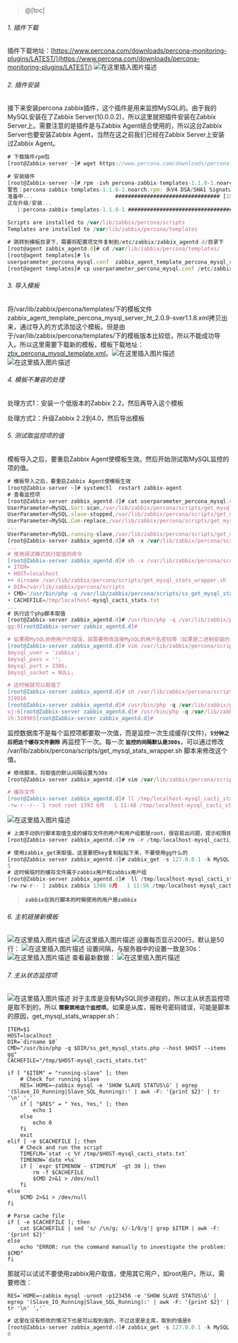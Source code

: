 ﻿>@[toc]
###### 1. 插件下载

插件下载地址：[https://www.percona.com/downloads/percona-monitoring-plugins/LATEST/](https://www.percona.com/downloads/percona-monitoring-plugins/LATEST/)
![在这里插入图片描述](https://img-blog.csdnimg.cn/20200601203041314.png?x-oss-process=image/watermark,type_ZmFuZ3poZW5naGVpdGk,shadow_10,text_aHR0cHM6Ly9ibG9nLmNzZG4ubmV0L1RoYW5sb24=,size_16,color_FFFFFF,t_70)
###### 2. 插件安装
接下来安装percona zabbix插件，这个插件是用来监控MySQL的。由于我的MySQL安装在了Zabbix Server(10.0.0.2)，所以这里就把插件安装在Zabbix Server上。需要注意的是插件是与Zabbix Agent结合使用的，所以这台Zabbix Server也要安装Zabbix Agent，当然在这之前我们已经在Zabbix Server上安装过Zabbix Agent。
```js
# 下载插件rpm包
[root@Zabbix-server ~]# wget https://www.percona.com/downloads/percona-monitoring-plugins/percona-monitoring-plugins-1.1.8/binary/redhat/7/x86_64/percona-zabbix-templates-1.1.8-1.noarch.rpm

# 安装插件
[root@Zabbix-server ~]# rpm -ivh percona-zabbix-templates-1.1.8-1.noarch.rpm 
警告：percona-zabbix-templates-1.1.8-1.noarch.rpm: 头V4 DSA/SHA1 Signature, 密钥 ID cd2efd2a: NOKEY
准备中...                          ################################# [100%]
正在升级/安装...
   1:percona-zabbix-templates-1.1.8-1 ################################# [100%]
   
Scripts are installed to /var/lib/zabbix/percona/scripts
Templates are installed to /var/lib/zabbix/percona/templates

# 跳转到模板目录下，需要将配置项文件复制到/etc/zabbix/zabbix_agentd.d/目录下
[root@agent zabbix_agentd.d]# cd /var/lib/zabbix/percona/templates/
[root@agent templates]# ls
userparameter_percona_mysql.conf  zabbix_agent_template_percona_mysql_server_ht_2.0.9-sver1.1.8.xml
[root@agent templates]# cp userparameter_percona_mysql.conf /etc/zabbix/zabbix_agentd.d/
```
###### 3. 导入模板
将/var/lib/zabbix/percona/templates/下的模板文件zabbix_agent_template_percona_mysql_server_ht_2.0.9-sver1.1.8.xml拷贝出来，通过导入的方式添加这个模板。但是由于/var/lib/zabbix/percona/templates/下的模板版本比较低，所以不能成功导入。所以这里需要下载新的模板，模板下载地址：[zbx_percona_mysql_template.xml](https://yqall01.baidupcs.com/file/1d8671ec0c4ed833a46777d39eb58f17?bkt=en-40ebf341379bd9a09cbd46121497f4543ebb3655473caf8d6ef9b9418218d0140dd6568892d4d5d141c3b6ed568d139771bb1a12fb943b3047a173694e3df01d&fid=3598778341-250528-810203754126101&time=1591014563&sign=FDTAXUGERLQlBHSKfW-DCb740ccc5511e5e8fedcff06b081203-bVMhNz%2BfgBPvb%2BLL5iNu3zHYr1o%3D&to=74&size=517237&sta_dx=517237&sta_cs=3074&sta_ft=xml&sta_ct=7&sta_mt=7&fm2=MH%2CYangquan%2CAnywhere%2C%2Cshanghai%2Cct&ctime=1478267803&mtime=1506479460&resv0=-1&resv1=0&resv2=rlim&resv3=5&resv4=517237&vuk=1341537225&iv=0&htype=&randtype=&newver=1&newfm=1&secfm=1&flow_ver=3&pkey=en-4e460e445728adc605cb4aeb60cb37e30569194bf146d015ee12f5075bc56d04c1fbba276a910daeea857fe95a2d10ba156e71c40ad5c4fc305a5e1275657320&sl=68616270&expires=8h&rt=sh&r=895000670&vbdid=1608359299&fin=zbx_percona_mysql_template.xml&fn=zbx_percona_mysql_template.xml&rtype=1&dp-logid=3545109637442360956&dp-callid=0.1&hps=1&tsl=200&csl=200&fsl=-1&csign=D7MLdW2zR6RW6apozIPybJJqtDo%3D&so=0&ut=6&uter=4&serv=0&uc=3176236016&ti=8f692c02a37bcacc8a21722b98f4cd7d472fde114e9cbace&hflag=30&adg=c_e11812cf66835421ee7602a531b9185a&reqlabel=250528_f_7861bc33c58f0c7e60b5eed42fb788ec_-1_23c7c237e57ac19643ed7bc52f3ea722&by=themis)。![在这里插入图片描述](https://img-blog.csdnimg.cn/2020060120323217.png?x-oss-process=image/watermark,type_ZmFuZ3poZW5naGVpdGk,shadow_10,text_aHR0cHM6Ly9ibG9nLmNzZG4ubmV0L1RoYW5sb24=,size_16,color_FFFFFF,t_70)
![在这里插入图片描述](https://img-blog.csdnimg.cn/20200601203345930.png?x-oss-process=image/watermark,type_ZmFuZ3poZW5naGVpdGk,shadow_10,text_aHR0cHM6Ly9ibG9nLmNzZG4ubmV0L1RoYW5sb24=,size_16,color_FFFFFF,t_70)
###### 4. 模板不兼容的处理
处理方式1：安装一个低版本的Zabbix 2.2，然后再导入这个模板

处理方式2：升级Zabbix 2.2到4.0，然后导出模板
###### 5. 测试取监控项的值
模板导入之后，要重启Zabbix Agent使模板生效。然后开始测试取MySQL监控的项的值。
```js
# 模板导入之后，要重启Zabbix Agent使模板生效
[root@Zabbix-server ~]# systemctl  restart zabbix-agent
# 查看监控项
[root@Zabbix-server zabbix_agentd.d]# cat userparameter_percona_mysql.conf 
UserParameter=MySQL.Sort-scan,/var/lib/zabbix/percona/scripts/get_mysql_stats_wrapper.sh kt
UserParameter=MySQL.slave-stopped,/var/lib/zabbix/percona/scripts/get_mysql_stats_wrapper.sh jh
UserParameter=MySQL.Com-replace,/var/lib/zabbix/percona/scripts/get_mysql_stats_wrapper.sh jz
...
UserParameter=MySQL.running-slave,/var/lib/zabbix/percona/scripts/get_mysql_stats_wrapper.sh running-slave
[root@Zabbix-server zabbix_agentd.d]# sh -x /var/lib/zabbix/percona/scripts/get_mysql_stats_wrapper.sh op
...
# 使用调试模式执行取值的命令
[root@Zabbix-server zabbix_agentd.d]# sh -x /var/lib/zabbix/percona/scripts/get_mysql_stats_wrapper.sh ij
+ ITEM=
+ HOST=localhost
++ dirname /var/lib/zabbix/percona/scripts/get_mysql_stats_wrapper.sh
+ DIR=/var/lib/zabbix/percona/scripts
+ CMD='/usr/bin/php -q /var/lib/zabbix/percona/scripts/ss_get_mysql_stats.php --host localhost --items gg'
+ CACHEFILE=/tmp/localhost-mysql_cacti_stats.txt
...
# 执行这个php脚本取值
[root@Zabbix-server zabbix_agentd.d]# /usr/bin/php -q /var/lib/zabbix/percona/scripts/ss_get_mysql_stats.php --host localhost --items gg
gg:0[root@Zabbix-server zabbix_agentd.d]#

# 如果报MySQL拒绝用户的错误，就需要修改连接MySQL的用户名密码等（如果是二进制安装的，一定要协商MySQL的socket路径）
[root@Zabbix-server zabbix_agentd.d]# vim /var/lib/zabbix/percona/scripts/ss_get_mysql_stats.php
$mysql_user = 'zabbix';
$mysql_pass = '';
$mysql_port = 3306;
$mysql_socket = NULL;

# 这时候就可以取值了
[root@Zabbix-server zabbix_agentd.d]# sh /var/lib/zabbix/percona/scripts/get_mysql_stats_wrapper.sh ih
319916
[root@Zabbix-server zabbix_agentd.d]# /usr/bin/php -q /var/lib/zabbix/percona/scripts/ss_get_mysql_stats.php --host localhost --items oj
oj:6[root@Zabbix-server zabbix_agentd.d]# /usr/bin/php -q /var/lib/zabbix/percona/scripts/ss_get_mysql_stats.php --host localhost --items ih
ih:310965[root@Zabbix-server zabbix_agentd.d]# 
```
监控数据库不是每个监控项都要取一次值，而是监控一次生成缓存(文件)，**`5分钟之后把这个缓存文件删除`** 再监控下一次。每一次 **`监控的间隔默认是300s`**，可以通过修改 /var/lib/zabbix/percona/scripts/get_mysql_stats_wrapper.sh 脚本来修改这个值。
```js
# 修改脚本，将取值的默认间隔设置为30s
[root@Zabbix-server zabbix_agentd.d]# vim /var/lib/zabbix/percona/scripts/get_mysql_stats_wrapper.sh

# 缓存文件
[root@Zabbix-server zabbix_agentd.d]# ll /tmp/localhost-mysql_cacti_stats.txt 
-rw-r--r-- 1 root root 1393 6月   1 11:48 /tmp/localhost-mysql_cacti_stats.txt
```
![在这里插入图片描述](https://img-blog.csdnimg.cn/2020060123451266.png)
```js
# 上面手动执行脚本取值生成的缓存文件的用户和用户组都是root，很容易出问题，提示权限拒绝，所以要删除。
[root@Zabbix-server zabbix_agentd.d]# rm -r /tmp/localhost-mysql_cacti_stats.txt 

# 使用zabbix_get来取值，这里要把key复制粘贴下来，不要使用gg什么的
[root@Zabbix-server zabbix_agentd.d]# zabbix_get -s 127.0.0.1 -k MySQL.Open-files
5
# 这时候临时的缓存文件属于zabbix用户和zabbix用户组
[root@Zabbix-server zabbix_agentd.d]#  ll /tmp/localhost-mysql_cacti_stats.txt 
-rw-rw-r-- 1 zabbix zabbix 1398 6月   1 11:56 /tmp/localhost-mysql_cacti_stats.txt
```
>**`zabbix在执行脚本的时候使用的用户是zabbix`**
###### 6. 主机链接新模板
![在这里插入图片描述](https://img-blog.csdnimg.cn/20200601235814126.png?x-oss-process=image/watermark,type_ZmFuZ3poZW5naGVpdGk,shadow_10,text_aHR0cHM6Ly9ibG9nLmNzZG4ubmV0L1RoYW5sb24=,size_16,color_FFFFFF,t_70)
![在这里插入图片描述](https://img-blog.csdnimg.cn/20200601235852242.png?x-oss-process=image/watermark,type_ZmFuZ3poZW5naGVpdGk,shadow_10,text_aHR0cHM6Ly9ibG9nLmNzZG4ubmV0L1RoYW5sb24=,size_16,color_FFFFFF,t_70)
设置每页显示200行，默认是50行：
![在这里插入图片描述](https://img-blog.csdnimg.cn/2020060200001163.png?x-oss-process=image/watermark,type_ZmFuZ3poZW5naGVpdGk,shadow_10,text_aHR0cHM6Ly9ibG9nLmNzZG4ubmV0L1RoYW5sb24=,size_16,color_FFFFFF,t_70)
设置间隔，与服务器中的设置一致是30s：
![在这里插入图片描述](https://img-blog.csdnimg.cn/20200602000344599.png?x-oss-process=image/watermark,type_ZmFuZ3poZW5naGVpdGk,shadow_10,text_aHR0cHM6Ly9ibG9nLmNzZG4ubmV0L1RoYW5sb24=,size_16,color_FFFFFF,t_70)
查看最新数据：
![在这里插入图片描述](https://img-blog.csdnimg.cn/20200602000456421.png?x-oss-process=image/watermark,type_ZmFuZ3poZW5naGVpdGk,shadow_10,text_aHR0cHM6Ly9ibG9nLmNzZG4ubmV0L1RoYW5sb24=,size_16,color_FFFFFF,t_70)
###### 7. 主从状态监控项
![在这里插入图片描述](https://img-blog.csdnimg.cn/20200602001017610.png?x-oss-process=image/watermark,type_ZmFuZ3poZW5naGVpdGk,shadow_10,text_aHR0cHM6Ly9ibG9nLmNzZG4ubmV0L1RoYW5sb24=,size_16,color_FFFFFF,t_70)
对于主库是没有MySQL同步进程的，所以主从状态监控项是取不到的，所以 **`需要禁用这个监控项`**。如果是从库，报帐号密码错误，可能是脚本的原因，get_mysql_stats_wrapper.sh：
```shell
ITEM=$1
HOST=localhost
DIR=`dirname $0`
CMD="/usr/bin/php -q $DIR/ss_get_mysql_stats.php --host $HOST --items gg"
CACHEFILE="/tmp/$HOST-mysql_cacti_stats.txt"

if [ "$ITEM" = "running-slave" ]; then
    # Check for running slave
    RES=`HOME=~zabbix mysql -e 'SHOW SLAVE STATUS\G' | egrep '(Slave_IO_Running|Slave_SQL_Running):' | awk -F: '{print $2}' | tr '\n' ','`
    if [ "$RES" = " Yes, Yes," ]; then
        echo 1
    else
        echo 0
    fi
    exit
elif [ -e $CACHEFILE ]; then
    # Check and run the script
    TIMEFLM=`stat -c %Y /tmp/$HOST-mysql_cacti_stats.txt`
    TIMENOW=`date +%s`
    if [ `expr $TIMENOW - $TIMEFLM` -gt 30 ]; then
        rm -f $CACHEFILE
        $CMD 2>&1 > /dev/null
    fi
else
    $CMD 2>&1 > /dev/null
fi

# Parse cache file
if [ -e $CACHEFILE ]; then
    cat $CACHEFILE | sed 's/ /\n/g; s/-1/0/g'| grep $ITEM | awk -F: '{print $2}'
else
    echo "ERROR: run the command manually to investigate the problem: $CMD"
fi
```
那就可以试试不要使用zabbix用户取值，使用其它用户，如root用户。所以，需要修改：
```shell
RES=`HOME=~zabbix mysql -uroot -p123456 -e 'SHOW SLAVE STATUS\G' | egrep '(Slave_IO_Running|Slave_SQL_Running):' | awk -F: '{print $2}' | tr '\n' ','`
```
```js
# 这里在没有修改的情况下也是可以取到值的，不过这里是主库，取到的值是0
[root@Zabbix-server zabbix_agentd.d]# zabbix_get -s 127.0.0.1 -k MySQL.running-slave
0
```
